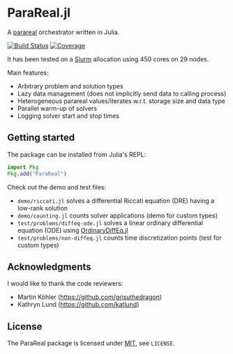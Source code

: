 # ParaReal.jl

A [parareal](https://en.wikipedia.org/wiki/Parareal) orchestrator written in Julia.

[![Build Status](https://gitlab.mpi-magdeburg.mpg.de/jschulze/ParaReal.jl/badges/main/pipeline.svg)](https://gitlab.mpi-magdeburg.mpg.de/jschulze/ParaReal.jl/pipelines)
[![Coverage](https://gitlab.mpi-magdeburg.mpg.de/jschulze/ParaReal.jl/badges/main/coverage.svg)](https://gitlab.mpi-magdeburg.mpg.de/jschulze/ParaReal.jl/commits/main)

It has been tested on a [Slurm](https://slurm.schedmd.com/) allocation using 450 cores on 29 nodes.

Main features:

* Arbitrary problem and solution types
* Lazy data management (does not implicitly send data to calling process)
* Heterogeneous parareal values/iterates w.r.t. storage size and data type
* Parallel warm-up of solvers
* Logging solver start and stop times

## Getting started

The package can be installed from Julia's REPL:

```julia
import Pkg
Pkg.add("ParaReal")
```

Check out the demo and test files:

* `demo/riccati.jl` solves a differential Riccati equation (DRE) having a low-rank solution
* `demo/counting.jl` counts solver applications (demo for custom types)
* `test/problems/diffeq-ode.jl` solves a linear ordinary differential equation (ODE) using [OrdinaryDiffEq.jl]
* `test/problems/non-diffeq.jl` counts time discretization points (test for custom types)

[OrdinaryDiffEq.jl]: https://github.com/SciML/OrdinaryDiffEq.jl

## Acknowledgments

I would like to thank the code reviewers:

* Martin Köhler (https://github.com/grisuthedragon)
* Kathryn Lund (https://github.com/katlund)

## License

The ParaReal package is licensed under [MIT], see `LICENSE`.

[MIT]: https://spdx.org/licenses/MIT.html
